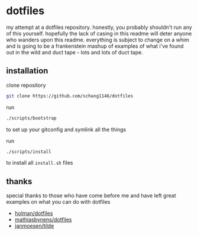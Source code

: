 # dotfiles

my attempt at a dotfiles repository. honestly, you probably shouldn't run any of this yourself. hopefully the lack of casing in this readme will deter anyone who wanders upon this readme. everything is subject to change on a whim and is going to be a frankenstein mashup of examples of what i've found out in the wild and duct tape - lots and lots of duct tape.

## installation

clone repository

```sh
git clone https://github.com/schang1146/dotfiles
```

run

```sh
./scripts/bootstrap
```

to set up your gitconfig and symlink all the things

run

```sh
./scripts/install
```

to install all `install.sh` files

## thanks

special thanks to those who have come before me and have left great examples on what you can do with dotfiles

- [holman/dotfiles](https://github.com/holman/dotfiles)
- [mathiasbynens/dotfiles](https://github.com/mathiasbynens/dotfiles)
- [janmoesen/tilde](https://github.com/janmoesen/tilde)
